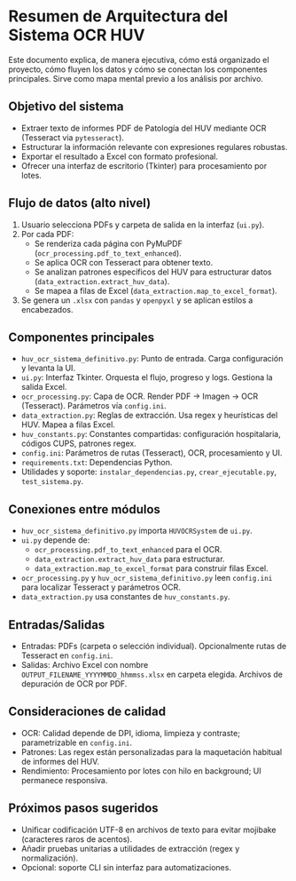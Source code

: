 # Resumen de Arquitectura del Sistema OCR HUV

Este documento explica, de manera ejecutiva, cómo está organizado el proyecto, cómo fluyen los datos y cómo se conectan los componentes principales. Sirve como mapa mental previo a los análisis por archivo.

## Objetivo del sistema
- Extraer texto de informes PDF de Patología del HUV mediante OCR (Tesseract via `pytesseract`).
- Estructurar la información relevante con expresiones regulares robustas.
- Exportar el resultado a Excel con formato profesional.
- Ofrecer una interfaz de escritorio (Tkinter) para procesamiento por lotes.

## Flujo de datos (alto nivel)
1) Usuario selecciona PDFs y carpeta de salida en la interfaz (`ui.py`).
2) Por cada PDF:
   - Se renderiza cada página con PyMuPDF (`ocr_processing.pdf_to_text_enhanced`).
   - Se aplica OCR con Tesseract para obtener texto.
   - Se analizan patrones específicos del HUV para estructurar datos (`data_extraction.extract_huv_data`).
   - Se mapea a filas de Excel (`data_extraction.map_to_excel_format`).
3) Se genera un `.xlsx` con `pandas` y `openpyxl` y se aplican estilos a encabezados.

## Componentes principales
- `huv_ocr_sistema_definitivo.py`: Punto de entrada. Carga configuración y levanta la UI.
- `ui.py`: Interfaz Tkinter. Orquesta el flujo, progreso y logs. Gestiona la salida Excel.
- `ocr_processing.py`: Capa de OCR. Render PDF -> Imagen -> OCR (Tesseract). Parámetros vía `config.ini`.
- `data_extraction.py`: Reglas de extracción. Usa regex y heurísticas del HUV. Mapea a filas Excel.
- `huv_constants.py`: Constantes compartidas: configuración hospitalaria, códigos CUPS, patrones regex.
- `config.ini`: Parámetros de rutas (Tesseract), OCR, procesamiento y UI.
- `requirements.txt`: Dependencias Python.
- Utilidades y soporte: `instalar_dependencias.py`, `crear_ejecutable.py`, `test_sistema.py`.

## Conexiones entre módulos
- `huv_ocr_sistema_definitivo.py` importa `HUVOCRSystem` de `ui.py`.
- `ui.py` depende de:
  - `ocr_processing.pdf_to_text_enhanced` para el OCR.
  - `data_extraction.extract_huv_data` para estructurar.
  - `data_extraction.map_to_excel_format` para construir filas Excel.
- `ocr_processing.py` y `huv_ocr_sistema_definitivo.py` leen `config.ini` para localizar Tesseract y parámetros OCR.
- `data_extraction.py` usa constantes de `huv_constants.py`.

## Entradas/Salidas
- Entradas: PDFs (carpeta o selección individual). Opcionalmente rutas de Tesseract en `config.ini`.
- Salidas: Archivo Excel con nombre `OUTPUT_FILENAME_YYYYMMDD_hhmmss.xlsx` en carpeta elegida. Archivos de depuración de OCR por PDF.

## Consideraciones de calidad
- OCR: Calidad depende de DPI, idioma, limpieza y contraste; parametrizable en `config.ini`.
- Patrones: Las regex están personalizadas para la maquetación habitual de informes del HUV.
- Rendimiento: Procesamiento por lotes con hilo en background; UI permanece responsiva.

## Próximos pasos sugeridos
- Unificar codificación UTF-8 en archivos de texto para evitar mojibake (caracteres raros de acentos).
- Añadir pruebas unitarias a utilidades de extracción (regex y normalización).
- Opcional: soporte CLI sin interfaz para automatizaciones.

